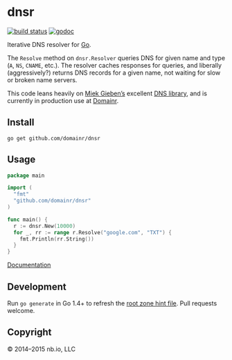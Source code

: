 # dnsr

[![build status](https://img.shields.io/circleci/project/domainr/dnsr/master.svg)](https://circleci.com/gh/domainr/dnsr)
[![godoc](http://img.shields.io/badge/docs-GoDoc-blue.svg)](https://godoc.org/github.com/domainr/dnsr)

Iterative DNS resolver for [Go](https://golang.org/).

The `Resolve` method on `dnsr.Resolver` queries DNS for given name and type (`A`, `NS`, `CNAME`, etc.). The resolver caches responses for queries, and liberally (aggressively?) returns DNS records for a given name, not waiting for slow or broken name servers.

This code leans heavily on [Miek Gieben’s](https://github.com/miekg) excellent [DNS library](https://github.com/miekg/dns),
 and is currently in production use at [Domainr](https://domainr.com/).

## Install

`go get github.com/domainr/dnsr`

## Usage

```go
package main

import (
  "fmt"
  "github.com/domainr/dnsr"
)

func main() {
  r := dnsr.New(10000)
  for _, rr := range r.Resolve("google.com", "TXT") {
    fmt.Println(rr.String())
  }
}
```

[Documentation](https://godoc.org/github.com/domainr/dnsr)

## Development

Run `go generate` in Go 1.4+ to refresh the [root zone hint file](http://www.internic.net/domain/named.root). Pull requests welcome.

## Copyright

© 2014–2015 nb.io, LLC
